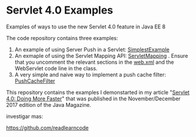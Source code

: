 # Servlet 4.0 Examples
Examples of ways to use the new Servlet 4.0 feature in Java EE 8

The code repository contains three examples:

1. An example of using Server Push in a Servlet: [SimplestExample](https://github.com/readlearncode/Servlet-4.0-Sampler/blob/master/src/main/java/com/readlearncode/servlet4/pushbuilder/SimplestExample.java)
2. An exmaple of using the Servlet Mapping API: [ServletMapping](https://github.com/readlearncode/Servlet-4.0-Sampler/blob/master/src/main/java/com/readlearncode/servlet4/mapping/ServletMapping.java) . Ensure that you uncomment the relevant sections in the [web.xml](https://github.com/readlearncode/Servlet-4.0-Sampler/blob/master/src/main/webapp/WEB-INF/web.xml) and the WebServlet code line in the class.
3. A very simple and naive way to implement a push cache filter: [PushCacheFilter](https://github.com/readlearncode/Servlet-4.0-Sampler/blob/master/src/main/java/com/readlearncode/servlet4/pushbuilder/PushCacheFilter.java)

This repository contains the examples I demonstarted in my article "[Servlet 4.0: Doing More Faster](http://www.javamagazine.mozaicreader.com/NovDec2017/facebook#&pageSet=13&page=0)" that was published in the November/December 2017 edition of the Java Magazine.

investigar mas:

https://github.com/readlearncode